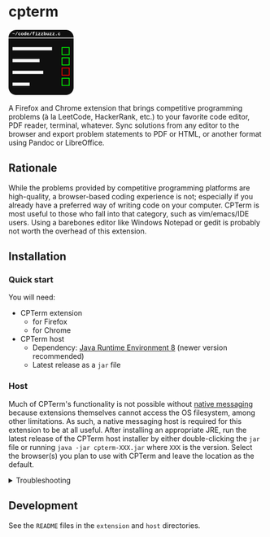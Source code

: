 # cpterm

![cpterm logo](extension/icons/cpterm-128.png)

A Firefox and Chrome extension that brings competitive programming problems (à
la LeetCode, HackerRank, etc.) to your favorite code editor, PDF reader,
terminal, whatever.  Sync solutions from any editor to the browser and export
problem statements to PDF or HTML, or another format using Pandoc or
LibreOffice.

## Rationale

While the problems provided by competitive programming platforms are
high-quality, a browser-based coding experience is not; especially if you
already have a preferred way of writing code on your computer.  CPTerm is most
useful to those who fall into that category, such as vim/emacs/IDE users.  Using
a barebones editor like Windows Notepad or gedit is probably not worth the
overhead of this extension.

## Installation

### Quick start

You will need:

- CPTerm extension
  - for Firefox
  - for Chrome
- CPTerm host
  - Dependency: [Java Runtime Environment 8](https://www.java.com/) (newer version recommended)
  - Latest release as a `jar` file

### Host

Much of CPTerm's functionality is not possible without [native
messaging](https://developer.mozilla.org/en-US/docs/Mozilla/Add-ons/WebExtensions/Native_messaging)
because extensions themselves cannot access the OS filesystem, among other
limitations.  As such, a native messaging host is required for this extension to
be at all useful.  After installing an appropriate JRE, run the latest release
of the CPTerm host installer by either double-clicking the `jar` file or running
`java -jar cpterm-XXX.jar` where `XXX` is the version.  Select the browser(s)
you plan to use with CPTerm and leave the location as the default.

<details>
<summary>Troubleshooting</summary>
Ensure that the <code>java</code> binary of the JRE is in your
<code>PATH</code>.  This should happen by default if you used an installer or
your Linux distribution's package manager, but run <code>java -version</code> in
a terminal or command prompt to make sure.
</details>

## Development

See the `README` files in the `extension` and `host` directories.